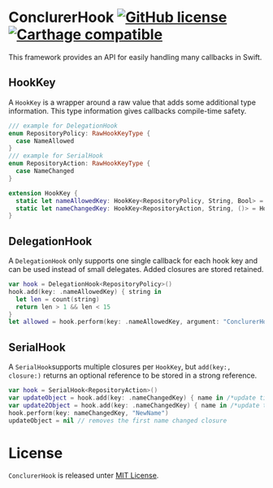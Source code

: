 # ConclurerHook [![GitHub license](https://img.shields.io/badge/license-MIT-lightgrey.svg)](https://raw.githubusercontent.com/conclurer/ConclurerHook/master/LICENSE) [![Carthage compatible](https://img.shields.io/badge/Carthage-compatible-4BC51D.svg?style=flat)](https://github.com/Carthage/Carthage)

This framework provides an API for easily handling many callbacks in Swift.

## HookKey

A ``HookKey`` is a wrapper around a raw value that adds some additional type information.
This type information gives callbacks compile-time safety.

```swift
/// example for DelegationHook
enum RepositoryPolicy: RawHookKeyType {
  case NameAllowed
}
/// example for SerialHook
enum RepositoryAction: RawHookKeyType {
  case NameChanged
}

extension HookKey {
  static let nameAllowedKey: HookKey<RepositoryPolicy, String, Bool> = HookKey(rawValue: .NameAllowed)
  static let nameChangedKey: HookKey<RepositoryAction, String, ()> = HookKey(rawValue: .NameChanged)
}
```

## DelegationHook

A ``DelegationHook`` only supports one single callback for each hook key and can be used instead of small delegates. Added closures are stored retained. 

```swift
var hook = DelegationHook<RepositoryPolicy>()
hook.add(key: .nameAllowedKey) { string in 
  let len = count(string)
  return len > 1 && len < 15
}
let allowed = hook.perform(key: .nameAllowedKey, argument: "ConclurerHook") ?? true
```

## SerialHook

A ``SerialHook``supports multiple closures per ``HookKey``, but ``add(key:, closure:)`` returns an optional reference to be stored in a strong reference.

```swift
var hook = SerialHook<RepositoryAction>()
var updateObject = hook.add(key: .nameChangedKey) { name in /*update title*/ }
var update2Object = hook.add(key: .nameChangedKey) { name in /*update title in another place*/ }
hook.perform(key: nameChangedKey, "NewName")
updateObject = nil // removes the first name changed closure
```

# License
``ConclurerHook`` is released unter [MIT License](./LICENSE).

